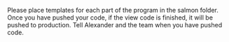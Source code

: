 Please place templates for each part of the program in the salmon folder. Once you have pushed your code, if the view code is finished, it will be pushed to production. Tell Alexander and the team when you have pushed code.
